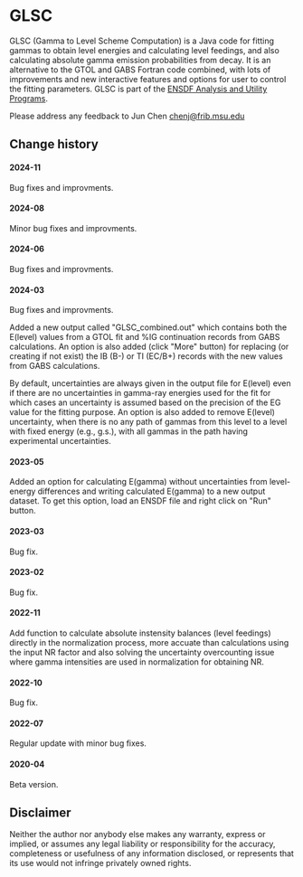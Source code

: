 # GLSC

GLSC (Gamma to Level Scheme Computation) is a Java code for fitting gammas to obtain level energies and calculating level feedings, and also calculating absolute gamma emission probabilities from decay. It is an alternative to the GTOL and GABS Fortran code combined, with lots of improvements and new interactive features and options for user to control the fitting parameters. GLSC is part of the [ENSDF Analysis and Utility Programs](https://nds.iaea.org/public/ensdf_pgm/).

Please address any feedback to Jun Chen chenj@frib.msu.edu

## Change history

#### 2024-11
Bug fixes and improvments. 

#### 2024-08
Minor bug fixes and improvments.

#### 2024-06
Bug fixes and improvments. 

#### 2024-03
Bug fixes and improvments. 

Added a new output called "GLSC_combined.out" which contains both the E(level) values from a GTOL fit and %IG continuation records from GABS calculations. An option is also added (click "More" button) for replacing (or creating if not exist) the IB (B-) or TI (EC/B+) records with the new values from GABS calculations.

By default, uncertainties are always given in the output file for E(level) even if there are no uncertainties in gamma-ray energies used for the fit for which cases an uncertainty is assumed based on the precision of the EG value for the fitting purpose. An option is also added to remove E(level) uncertainty, when there is no any path of gammas from this level to a level with fixed energy (e.g., g.s.), with all gammas in the path having experimental uncertainties.

#### 2023-05
Added an option for calculating E(gamma) without uncertainties from level-energy differences and writing calculated E(gamma) to a new output dataset. To get this option, load an ENSDF file and right click on "Run" button. 

#### 2023-03
Bug fix.

#### 2023-02
Bug fix.

#### 2022-11
Add function to calculate absolute instensity balances (level feedings) directly in the normalization process, more accuate than calculations using the input NR factor and also solving the uncertainty overcounting issue where gamma intensities are used in normalization for obtaining NR.

#### 2022-10
Bug fix.

#### 2022-07
Regular update with minor bug fixes. 

#### 2020-04
Beta version.

## Disclaimer

Neither the author nor anybody else makes any warranty, express or implied, or assumes any legal liability or responsibility for the accuracy, completeness or usefulness of any information disclosed, or represents that its use would not infringe privately owned rights.

